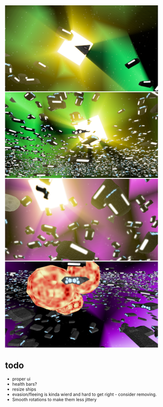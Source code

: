 ![](readme/fighter.png)
![](readme/fleet.png)
![](readme/rays.png)
![](readme/explosions.png)
# todo

* proper ui
* health bars?
* resize ships
* evasion/fleeing is kinda wierd and hard to get right - consider removing.
* Smooth rotations to make them less jittery

